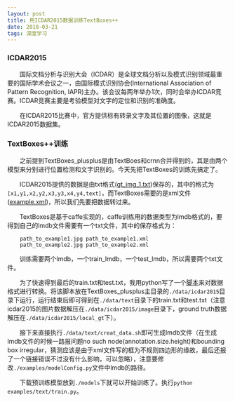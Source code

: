 ```yaml
---
layout: post
title: 用ICDAR2015数据训练TextBoxes++
date: 2018-03-21
tags: 深度学习
---
```


### ICDAR2015

&#8195;&#8195;国际文档分析与识别大会（ICDAR）是全球文档分析以及模式识别领域最重要的国际学术会议之一，由国际模式识别协会(International Association of Pattern Recognition, IAPR)主办。该会议每两年举办1次，同时会举办ICDAR竞赛。ICDAR竞赛主要是考验模型对文字的定位和识别的准确度。

&#8195;&#8195;在ICDAR2015比赛中，官方提供标有转录文字及其位置的图像，这就是ICDAR2015数据集。

### TextBoxes++训练

&#8195;&#8195;之前提到TextBoxes_plusplus是由TextBoes和crnn合并得到的，其是由两个模型来分别进行位置检测和文字识别的。今天先把TextBoxes的训练先搞定了。

&#8195;&#8195;ICDAR2015提供的数据是由txt格式([gt_img_1.txt](https://github.com/FreshMOU/scripts-for-myself/blob/master/formatConversion/examples/gt_img_1.txt))保存的，其中的格式为`[x1,y1,x2,y2,x3,y3,x4,y4,text]`，而TextBoxes需要的是xml文件([example.xml](https://github.com/FreshMOU/scripts-for-myself/blob/master/formatConversion/examples/example.xml))，所以我们先要把数据转过来。

&#8195;&#8195;TextBoxes是基于caffe实现的，caffe训练用的数据类型为lmdb格式的，要得到自己的lmdb文件需要有一个txt文件，其中的保存格式为：  
```
    path_to_example1.jpg path_to_example1.xml
    path_to_example2.jpg path_to_example2.xml
```

&#8195;&#8195;训练需要两个lmdb，一个train_lmdb，一个test_lmdb，所以需要两个txt文件。

&#8195;&#8195;为了快速得到最后的train.txt和test.txt，我用python写了一个[脚本](https://github.com/FreshMOU/scripts-for-myself/blob/master/formatConversion/icdrtxt2xml.py)来对数据格式进行转换。将该脚本放在TextBoxes_plusplus主目录的`./data/icdar2015`目录下运行，运行结束后即可得到在`./data/text`目录下的train.txt和test.txt（注意icdar2015的图片数据解压在`./data/icdar2015/image`目录下，ground truth数据解压在`./data/icdar2015/local_gt`下）。

&#8195;&#8195;接下来直接执行`./data/text/creat_data.sh`即可生成lmdb文件（在生成lmdb文件的时候一路报问题no such node(annotation.size.height)和bounding box irregular，猜测应该是由于xml文件写的框为不规则四边形的缘故，最后还报了一个链接错误不过没有什么影响，可以忽略），注意要修改`./examples/modelConfig.py`文件中lmdb的路径。

&#8195;&#8195;下载预训练模型放到`./models`下就可以开始训练了。执行`python examples/text/train.py`。
